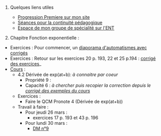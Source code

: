 1. Quelques liens utiles 
    * [Progression Premiere sur mon site](http://www.frederic-junier.org/Premiere2020/Progression/Premiere_2020.html)
    * [Séances pour la continuité pédagogique](https://frederic-junier.github.io/Premiere/)
    * [Espace de mon groupe de spécialité sur l'ENT]()



2. Chapitre Fonction exponentielle :
   
  * Exercices : Pour commencer, un [diaporama d'automatismes avec corrigés](../Exponentielle/Automatismes/Automatismes-Exponentielle-Corrige-2019.pdf)
  * Exercices :  Retour sur les exercices 20 p. 193, 22 et 25 p.194 : [corrigé des exercices](../Exponentielle/Exos/CorrigeExos2019/Corrige-Exos-Barbazo-2019.pdf)_
  * [Cours](https://frederic-junier.org/Premiere2020/Cours/PremiereCoursExponentielle-Prof-2019V1-Web.pdf)  :
    * 4.2 Dérivée de exp(at+b): _à connaitre par coeur_
        * Propriété 9 : 
        * Capacité 6 : _à chercher puis recopier la correction depuis le [corrigé des exemples du cours](../Exponentielle/Cours/Corrige-Cours-Exponentielle-2019.pdf)_
    * Exercices : 
      * Faire le  QCM Pronote 4 (Dérivée de exp(at+b))
    * Travail à faire :
      * Pour jeudi 26 mars :
        * exercices 17 p. 193 et 43 p. 196
      * Pour lundi 30 mars : 
        * [DM n°9](Premiere-DM-exponentielle-Web.pdf)
